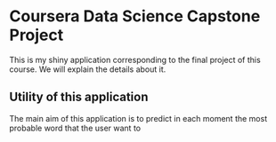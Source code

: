 # Coursera Data Science Capstone Project

This is my shiny application corresponding to the final project of this course. We will explain the details about it. 

## Utility of this application

The main aim of this application is to predict in each moment the most probable word that the user want to 

